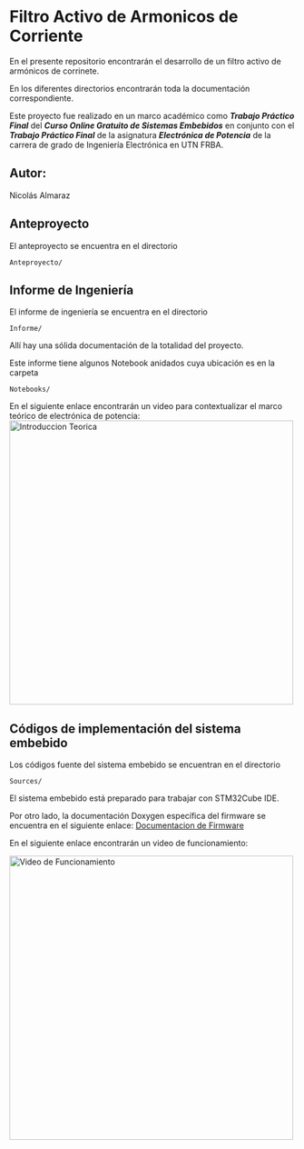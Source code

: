 # Filtro Activo de Armonicos de Corriente

En el presente repositorio encontrarán el desarrollo de un filtro activo de armónicos de corrinete.

En los diferentes directorios encontrarán toda la documentación correspondiente.

Este proyecto fue realizado en un marco académico como ***Trabajo Práctico Final*** del ***Curso Online Gratuito de Sistemas Embebidos*** en conjunto con el ***Trabajo Práctico Final*** de la asignatura ***Electrónica de Potencia*** de la carrera de grado de Ingeniería Electrónica en UTN FRBA. 

## Autor: 
Nicolás Almaraz

## Anteproyecto
El anteproyecto se encuentra en el directorio

```
Anteproyecto/
```

## Informe de Ingeniería
El informe de ingeniería se encuentra en el directorio
```
Informe/
```
Allí hay una sólida documentación de la totalidad del proyecto.

Este informe tiene algunos Notebook anidados cuya ubicación es en la carpeta
```
Notebooks/
```

En el siguiente enlace encontrarán un video para contextualizar el marco teórico de electrónica de potencia:
<a href="https://www.youtube.com/watch?v=d_W_DLnTHeg">
  <img src="https://img.youtube.com/vi/d_W_DLnTHeg/0.jpg?timestamp=1" alt="Introduccion Teorica" width="500"/>
</a>

## Códigos de implementación del sistema embebido
Los códigos fuente del sistema embebido se encuentran en el directorio
```
Sources/
```

El sistema embebido está preparado para trabajar con STM32Cube IDE.

Por otro lado, la documentación Doxygen específica del firmware se encuentra en el siguiente enlace: [Documentacion de Firmware](https://rawcdn.githack.com/NicolasTobiasAlmaraz/filtro_activo_armonicos_corriente/f0b310a257695a51c3d5514fda7a39055b74244a/Doc%20Firmware/html/index.html)

En el siguiente enlace encontrarán un video de funcionamiento:

<a href="https://www.youtube.com/watch?v=SaUtxi-bsFg&t=262s&ab_channel=NicolasAlmaraz">
  <img src="https://img.youtube.com/vi/SaUtxi-bsFg/0.jpg?timestamp=1" alt="Video de Funcionamiento" width="500"/>
</a>
